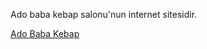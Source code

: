 <p>
  Ado baba kebap salonu'nun internet sitesidir.
</p>
<a href='https://adobabakebap.netlify.app/#'>Ado Baba Kebap</a>
